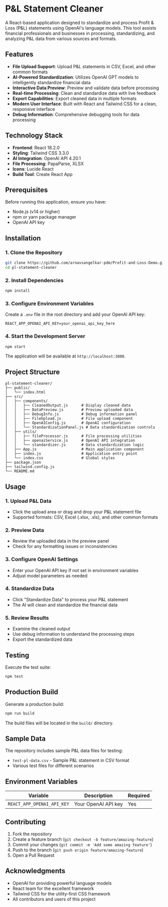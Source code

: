 # P&L Statement Cleaner

A React-based application designed to standardize and process Profit & Loss (P&L) statements using OpenAI's language models. This tool assists financial professionals and businesses in processing, standardizing, and analyzing P&L data from various sources and formats.

## Features

- **File Upload Support**: Upload P&L statements in CSV, Excel, and other common formats
- **AI-Powered Standardization**: Utilizes OpenAI GPT models to intelligently standardize financial data
- **Interactive Data Preview**: Preview and validate data before processing
- **Real-time Processing**: Clean and standardize data with live feedback
- **Export Capabilities**: Export cleaned data in multiple formats
- **Modern User Interface**: Built with React and Tailwind CSS for a clean, responsive interface
- **Debug Information**: Comprehensive debugging tools for data processing

## Technology Stack

- **Frontend**: React 18.2.0
- **Styling**: Tailwind CSS 3.3.0
- **AI Integration**: OpenAI API 4.20.1
- **File Processing**: PapaParse, XLSX
- **Icons**: Lucide React
- **Build Tool**: Create React App

## Prerequisites

Before running this application, ensure you have:

- Node.js (v14 or higher)
- npm or yarn package manager
- OpenAI API key

## Installation

### 1. Clone the Repository

```bash
git clone https://github.com/arnavsangelkar-pdm/Profit-and-Loss-Demo.git
cd pl-statement-cleaner
```

### 2. Install Dependencies

```bash
npm install
```

### 3. Configure Environment Variables

Create a `.env` file in the root directory and add your OpenAI API key:

```env
REACT_APP_OPENAI_API_KEY=your_openai_api_key_here
```

### 4. Start the Development Server

```bash
npm start
```

The application will be available at `http://localhost:3000`.

## Project Structure

```
pl-statement-cleaner/
├── public/
│   └── index.html
├── src/
│   ├── components/
│   │   ├── CleanedOutput.js      # Display cleaned data
│   │   ├── DataPreview.js        # Preview uploaded data
│   │   ├── DebugInfo.js          # Debug information panel
│   │   ├── FileUpload.js         # File upload component
│   │   ├── OpenAIConfig.js       # OpenAI configuration
│   │   └── StandardizationPanel.js # Data standardization controls
│   ├── utils/
│   │   ├── fileProcessor.js      # File processing utilities
│   │   ├── openaiService.js      # OpenAI API integration
│   │   └── standardizer.js       # Data standardization logic
│   ├── App.js                    # Main application component
│   ├── index.js                  # Application entry point
│   └── index.css                 # Global styles
├── package.json
├── tailwind.config.js
└── README.md
```

## Usage

### 1. Upload P&L Data
- Click the upload area or drag and drop your P&L statement file
- Supported formats: CSV, Excel (.xlsx, .xls), and other common formats

### 2. Preview Data
- Review the uploaded data in the preview panel
- Check for any formatting issues or inconsistencies

### 3. Configure OpenAI Settings
- Enter your OpenAI API key if not set in environment variables
- Adjust model parameters as needed

### 4. Standardize Data
- Click "Standardize Data" to process your P&L statement
- The AI will clean and standardize the financial data

### 5. Review Results
- Examine the cleaned output
- Use debug information to understand the processing steps
- Export the standardized data

## Testing

Execute the test suite:

```bash
npm test
```

## Production Build

Generate a production build:

```bash
npm run build
```

The build files will be located in the `build/` directory.

## Sample Data

The repository includes sample P&L data files for testing:
- `test-pl-data.csv` - Sample P&L statement in CSV format
- Various test files for different scenarios

## Environment Variables

| Variable | Description | Required |
|----------|-------------|----------|
| `REACT_APP_OPENAI_API_KEY` | Your OpenAI API key | Yes |

## Contributing

1. Fork the repository
2. Create a feature branch (`git checkout -b feature/amazing-feature`)
3. Commit your changes (`git commit -m 'Add some amazing feature'`)
4. Push to the branch (`git push origin feature/amazing-feature`)
5. Open a Pull Request


## Acknowledgments

- OpenAI for providing powerful language models
- React team for the excellent framework
- Tailwind CSS for the utility-first CSS framework
- All contributors and users of this project
